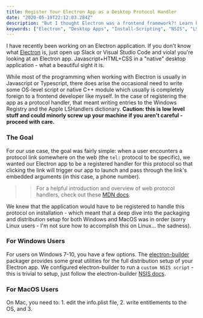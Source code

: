 ```yaml
---
title: Register Your Electron App as a Desktop Protocol Handler
date: "2020-05-19T22:12:03.284Z"
description: "But I thought Electron was a frontend framework?! Learn how to register your Electron app as a cross-platform desktop protocol handler."
keywords: ["Electron", "Desktop Apps", "Install-Scripting", "NSIS", "LSHandlers"]
---
```


I have recently been working on an Electron application. If you don't know what [Electron](https://electronjs.org/) is, just open up Slack or Visual Studio Code and viola! you're looking at an Electron app. Javascript+HTML+CSS in a "native" desktop application - what a beautiful sight it is.

While most of the programming when working with Electron is usually in Javascript or Typescript, there does arise the occasional need to write some OS-level script or native C++ module which usually is completely foreign to a frontend developer like myself. In the case of registering the app as a protocol handler, that meant writing entries to the Windows Registry and the Apple LSHandlers dictionary. **Caution: this is low level stuff and could minorly screw up your machine if you aren't careful - proceed with care.**

### The Goal

For our use case, the goal was fairly simple: when a user encounters a protocol link somewhere on the web (the `tel:` protocol to be specific), we wanted our Electron app to be a registered handler for this protocol so that clicking the link will trigger our app to launch and pass through the link's embedded arguments (in this case, a phone number).
>> For a helpful introduction and overview of web protocol handlers, check out these [MDN docs](https://developer.mozilla.org/en-US/docs/Web/API/Navigator/registerProtocolHandler/Web-based_protocol_handlers).

We knew that the application would have to be registered to handle this protocol on installation - which meant that a deep dive into the packaging and distribution setup for both Windows and MacOS was in order (sorry Linux users - I'm not sure how to accomplish this on Linux... the sadness).

### For Windows Users

For users on Windows 7-10, you have a few options. The [electron-builder](https://www.electron.build/) packager provides some great utilities for the full distribution setup of your Electron app. We configured electron-builder to run a `custom NSIS script` - this is trivial to setup, just follow the electron-builder [NSIS docs](https://www.electron.build/configuration/nsis#custom-nsis-script).


### For MacOS Users

On Mac, you need to: 1. edit the info.plist file, 2. write entitlements to the OS, and 3. 